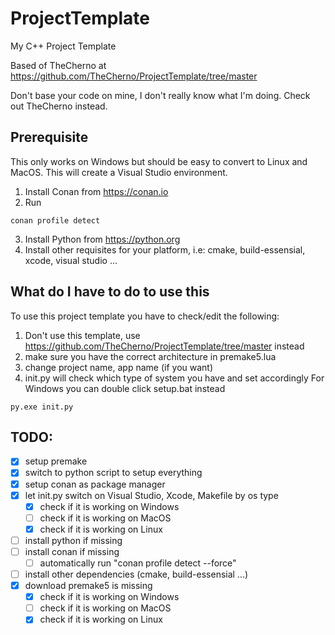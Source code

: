 # ProjectTemplate
My C++ Project Template

Based of TheCherno at https://github.com/TheCherno/ProjectTemplate/tree/master

Don't base your code on mine, I don't really know what I'm doing. Check out TheCherno instead.

## Prerequisite
This only works on Windows but should be easy to convert to Linux and MacOS. This will create a Visual Studio environment.

1. Install Conan from https://conan.io
2. Run
```
conan profile detect
```
3. Install Python from https://python.org
4. Install other requisites for your platform, i.e: cmake, build-essensial, xcode, visual studio ...

## What do I have to do to use this
To use this project template you have to check/edit the following:

1. Don't use this template, use https://github.com/TheCherno/ProjectTemplate/tree/master instead
2. make sure you have the correct architecture in premake5.lua
3. change project name, app name (if you want)
4. init.py will check which type of system you have and set accordingly
For Windows you can double click setup.bat instead
``` 
py.exe init.py
```

## TODO:
- [x] setup premake
- [x] switch to python script to setup everything
- [x] setup conan as package manager
- [x] let init.py switch on Visual Studio, Xcode, Makefile by os type
    - [x] check if it is working on Windows
    - [ ] check if it is working on MacOS
    - [x] check if it is working on Linux
- [ ] install python if missing
- [ ] install conan if missing
    - [ ] automatically run "conan profile detect --force"
- [ ] install other dependencies (cmake, build-essensial ...)
- [x] download premake5 is missing
    - [x] check if it is working on Windows
    - [ ] check if it is working on MacOS
    - [x] check if it is working on Linux